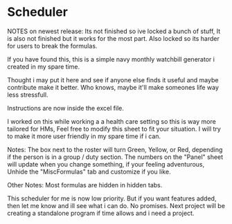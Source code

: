 # Scheduler

NOTES on newest release: Its not finished so ive locked a bunch of stuff, It is also not finished but it works for the most part. Also locked so its harder for users to break the formulas.

If you have found this, this is a simple navy monthly watchbill generator i created in my spare time.

Thought i may put it here and see if anyone else finds it useful and maybe contribute make it better. Who knows, maybe it'll make someones life way less stressfull.

Instructions are now inside the excel file.

I worked on this while working a a health care setting so this is way more tailored for HMs, Feel free to modify this sheet to fit your situation.
I will try to make it more user friendly in my spare time if i can.


Notes: The box next to the roster will turn Green, Yellow, or Red, depending if the person is in a group / duty section.
       The numbers on the "Panel" sheet will update when you change something, if your feeling adventurous, Unhide the "MiscFormulas" tab and customize if you like.

Other Notes: Most formulas are hidden in hidden tabs.

This scheduler for me is now low priority. But if you want features added, then let me know and ill see what i can do. No promises.
Next project will be creating a standalone program if time allows and i need a project.
